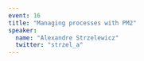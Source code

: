 ```yaml
---
event: 16
title: "Managing processes with PM2"
speaker:
  name: "Alexandre Strzelewicz"
  twitter: "strzel_a"
---
```

